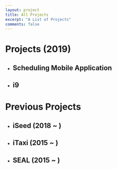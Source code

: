 ```yaml
---
layout: project
title: All Projects
excerpt: "A List of Projects"
comments: false
---
```


# Projects (2019)
- ## Scheduling Mobile Application
- ## i9

# Previous Projects
- ## iSeed (2018 ~ )
- ## iTaxi (2015 ~ )
- ## SEAL (2015 ~ )
